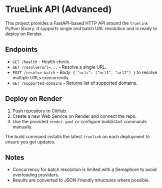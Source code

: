 # TrueLink API (Advanced)

This project provides a FastAPI-based HTTP API around the `truelink` Python library.
It supports single and batch URL resolution and is ready to deploy on Render.

## Endpoints

- `GET /health` - Health check.
- `GET /resolve?url=...` - Resolve a single URL.
- `POST /resolve-batch` - Body: `{ "urls": ["url1", "url2"] }` to resolve multiple URLs concurrently.
- `GET /supported-domains` - Returns list of supported domains.

## Deploy on Render

1. Push repository to GitHub.
2. Create a new Web Service on Render and connect the repo.
3. Use the provided `render.yaml` or configure build/start commands manually.

The build command installs the latest `truelink` on each deployment to ensure you get updates.

## Notes

- Concurrency for batch resolution is limited with a Semaphore to avoid overloading providers.
- Results are converted to JSON-friendly structures where possible.
